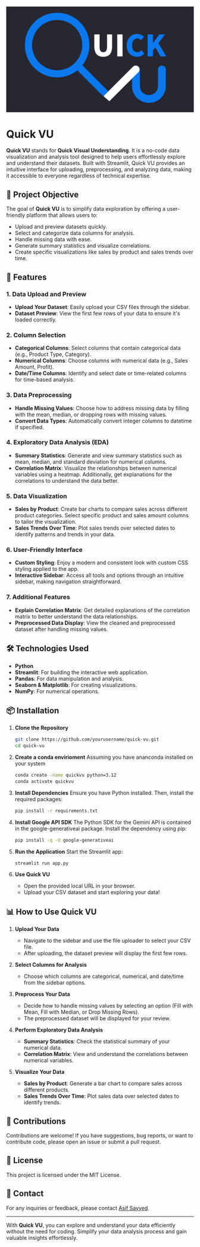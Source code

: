 ![Logo](https://github.com/Asifdotexe/QuickVU/blob/main/dataset/logo.png)

# Quick VU

**Quick VU** stands for **Quick Visual Understanding**. It is a no-code data visualization and analysis tool designed to help users effortlessly explore and understand their datasets. Built with Streamlit, Quick VU provides an intuitive interface for uploading, preprocessing, and analyzing data, making it accessible to everyone regardless of technical expertise.

## 📌 Project Objective

The goal of **Quick VU** is to simplify data exploration by offering a user-friendly platform that allows users to:
- Upload and preview datasets quickly.
- Select and categorize data columns for analysis.
- Handle missing data with ease.
- Generate summary statistics and visualize correlations.
- Create specific visualizations like sales by product and sales trends over time.

## 🚀 Features

### 1. Data Upload and Preview
- **Upload Your Dataset**: Easily upload your CSV files through the sidebar.
- **Dataset Preview**: View the first few rows of your data to ensure it's loaded correctly.

### 2. Column Selection
- **Categorical Columns**: Select columns that contain categorical data (e.g., Product Type, Category).
- **Numerical Columns**: Choose columns with numerical data (e.g., Sales Amount, Profit).
- **Date/Time Columns**: Identify and select date or time-related columns for time-based analysis.

### 3. Data Preprocessing
- **Handle Missing Values**: Choose how to address missing data by filling with the mean, median, or dropping rows with missing values.
- **Convert Data Types**: Automatically convert integer columns to datetime if specified.

### 4. Exploratory Data Analysis (EDA)
- **Summary Statistics**: Generate and view summary statistics such as mean, median, and standard deviation for numerical columns.
- **Correlation Matrix**: Visualize the relationships between numerical variables using a heatmap. Additionally, get explanations for the correlations to understand the data better.

### 5. Data Visualization
- **Sales by Product**: Create bar charts to compare sales across different product categories. Select specific product and sales amount columns to tailor the visualization.
- **Sales Trends Over Time**: Plot sales trends over selected dates to identify patterns and trends in your data.

### 6. User-Friendly Interface
- **Custom Styling**: Enjoy a modern and consistent look with custom CSS styling applied to the app.
- **Interactive Sidebar**: Access all tools and options through an intuitive sidebar, making navigation straightforward.

### 7. Additional Features
- **Explain Correlation Matrix**: Get detailed explanations of the correlation matrix to better understand the data relationships.
- **Preprocessed Data Display**: View the cleaned and preprocessed dataset after handling missing values.

## 🛠️ Technologies Used

- **Python**
- **Streamlit**: For building the interactive web application.
- **Pandas**: For data manipulation and analysis.
- **Seaborn & Matplotlib**: For creating visualizations.
- **NumPy**: For numerical operations.

## 📦 Installation

1. **Clone the Repository**
    ```bash
    git clone https://github.com/yourusername/quick-vu.git
    cd quick-vu
    ```

2. **Create a conda envirioment**
    Assuming you have ananconda installed on your system
    ```bash
    conda create -name quickvu python=3.12
    conda activate quickvu
    ```

2. **Install Dependencies**
    Ensure you have Python installed. Then, install the required packages:
    ```bash
    pip install -r requirements.txt
    ```

3. **Install Google API SDK**
    The Python SDK for the Gemini API is contained in the google-generativeai package. Install the dependency using pip:
    ```bash
    pip install -q -U google-generativeai
    ```

4. **Run the Application**
    Start the Streamlit app:
    ```bash
    streamlit run app.py
    ```

5. **Use Quick VU**
    - Open the provided local URL in your browser.
    - Upload your CSV dataset and start exploring your data!

## 📊 How to Use Quick VU

1. **Upload Your Data**
    - Navigate to the sidebar and use the file uploader to select your CSV file.
    - After uploading, the dataset preview will display the first few rows.

2. **Select Columns for Analysis**
    - Choose which columns are categorical, numerical, and date/time from the sidebar options.

3. **Preprocess Your Data**
    - Decide how to handle missing values by selecting an option (Fill with Mean, Fill with Median, or Drop Missing Rows).
    - The preprocessed dataset will be displayed for your review.

4. **Perform Exploratory Data Analysis**
    - **Summary Statistics**: Check the statistical summary of your numerical data.
    - **Correlation Matrix**: View and understand the correlations between numerical variables.

5. **Visualize Your Data**
    - **Sales by Product**: Generate a bar chart to compare sales across different products.
    - **Sales Trends Over Time**: Plot sales data over selected dates to identify trends.

## 🤝 Contributions

Contributions are welcome! If you have suggestions, bug reports, or want to contribute code, please open an issue or submit a pull request.

## 📄 License

This project is licensed under the MIT License.

## 📧 Contact

For any inquiries or feedback, please contact [Asif Sayyed](mailto:asifdotexe@gmail.com).

---

With **Quick VU**, you can explore and understand your data efficiently without the need for coding. Simplify your data analysis process and gain valuable insights effortlessly.

